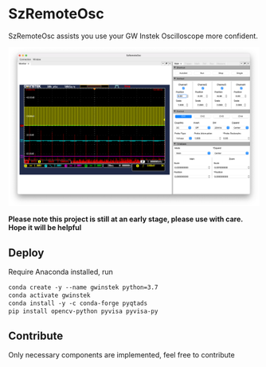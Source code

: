 # SzRemoteOsc
SzRemoteOsc assists you use your GW Instek Oscilloscope more confident.

![SzRemoteOsc Screenshot](./images/screenshot-1.png)

**Please note this project is still at an early stage, please use with care. Hope it will be helpful**

## Deploy
Require Anaconda installed, run 

```
conda create -y --name gwinstek python=3.7
conda activate gwinstek
conda install -y -c conda-forge pyqtads
pip install opencv-python pyvisa pyvisa-py 
```

## Contribute
Only necessary components are implemented, feel free to contribute
